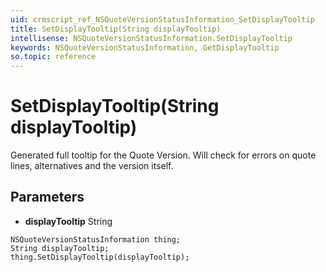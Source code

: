 ```yaml
---
uid: crmscript_ref_NSQuoteVersionStatusInformation_SetDisplayTooltip
title: SetDisplayTooltip(String displayTooltip)
intellisense: NSQuoteVersionStatusInformation.SetDisplayTooltip
keywords: NSQuoteVersionStatusInformation, GetDisplayTooltip
so.topic: reference
---
```


# SetDisplayTooltip(String displayTooltip)

Generated full tooltip for the Quote Version. Will check for errors on quote lines, alternatives and the version itself.

## Parameters

* **displayTooltip** String

```crmscript
NSQuoteVersionStatusInformation thing;
String displayTooltip;
thing.SetDisplayTooltip(displayTooltip);
```

